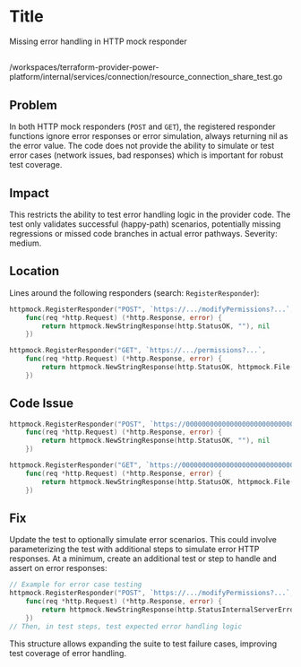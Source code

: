 # Title

Missing error handling in HTTP mock responder

##

/workspaces/terraform-provider-power-platform/internal/services/connection/resource_connection_share_test.go

## Problem

In both HTTP mock responders (`POST` and `GET`), the registered responder functions ignore error responses or error simulation, always returning nil as the error value. The code does not provide the ability to simulate or test error cases (network issues, bad responses) which is important for robust test coverage.

## Impact

This restricts the ability to test error handling logic in the provider code. The test only validates successful (happy-path) scenarios, potentially missing regressions or missed code branches in actual error pathways. Severity: medium.

## Location

Lines around the following responders (search: `RegisterResponder`):

```go
httpmock.RegisterResponder("POST", `https://.../modifyPermissions?...`,
    func(req *http.Request) (*http.Response, error) {
        return httpmock.NewStringResponse(http.StatusOK, ""), nil
    })

httpmock.RegisterResponder("GET", `https://.../permissions?...`,
    func(req *http.Request) (*http.Response, error) {
        return httpmock.NewStringResponse(http.StatusOK, httpmock.File("tests/resource/connection_shares/Validate_Create/get_connection_shares.json").String()), nil
    })
```

## Code Issue

```go
httpmock.RegisterResponder("POST", `https://000000000000000000000000000000.00.environment.api.powerplatform.com/connectivity/connectors/shared_commondataserviceforapps/connections/00000000-0000-0000-0000-000000000001/modifyPermissions?%24filter=environment+eq+%2700000000-0000-0000-0000-000000000000%27&api-version=1`,
    func(req *http.Request) (*http.Response, error) {
        return httpmock.NewStringResponse(http.StatusOK, ""), nil
    })

httpmock.RegisterResponder("GET", `https://000000000000000000000000000000.00.environment.api.powerplatform.com/connectivity/connectors/shared_commondataserviceforapps/connections/00000000-0000-0000-0000-000000000001/permissions?%24filter=environment+eq+%2700000000-0000-0000-0000-000000000000%27&api-version=1`,
    func(req *http.Request) (*http.Response, error) {
        return httpmock.NewStringResponse(http.StatusOK, httpmock.File("tests/resource/connection_shares/Validate_Create/get_connection_shares.json").String()), nil
    })
```

## Fix

Update the test to optionally simulate error scenarios. This could involve parameterizing the test with additional steps to simulate error HTTP responses. At a minimum, create an additional test or step to handle and assert on error responses:

```go
// Example for error case testing
httpmock.RegisterResponder("POST", `https://.../modifyPermissions?...`,
    func(req *http.Request) (*http.Response, error) {
        return httpmock.NewStringResponse(http.StatusInternalServerError, "Internal Server Error"), nil
    })
// Then, in test steps, test expected error handling logic
```

This structure allows expanding the suite to test failure cases, improving test coverage of error handling.
